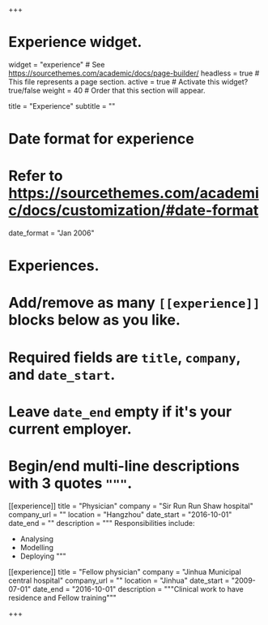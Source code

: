 +++
# Experience widget.
widget = "experience"  # See https://sourcethemes.com/academic/docs/page-builder/
headless = true  # This file represents a page section.
active = true  # Activate this widget? true/false
weight = 40  # Order that this section will appear.

title = "Experience"
subtitle = ""

# Date format for experience
#   Refer to https://sourcethemes.com/academic/docs/customization/#date-format
date_format = "Jan 2006"

# Experiences.
#   Add/remove as many `[[experience]]` blocks below as you like.
#   Required fields are `title`, `company`, and `date_start`.
#   Leave `date_end` empty if it's your current employer.
#   Begin/end multi-line descriptions with 3 quotes `"""`.
[[experience]]
  title = "Physician"
  company = "Sir Run Run Shaw hospital"
  company_url = ""
  location = "Hangzhou"
  date_start = "2016-10-01"
  date_end = ""
  description = """
  Responsibilities include: 
  
  * Analysing
  * Modelling
  * Deploying
  """

[[experience]]
  title = "Fellow physician"
  company = "Jinhua Municipal central hospital"
  company_url = ""
  location = "Jinhua"
  date_start = "2009-07-01"
  date_end = "2016-10-01"
  description = """Clinical work to have residence and Fellow training"""

+++
